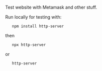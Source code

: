 Test website with Metamask and other stuff.

Run locally for testing with:

       npm install http-server
then

       npx http-server
or

       http-server

